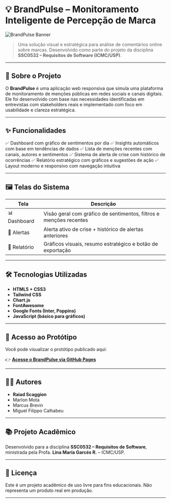# 💡 BrandPulse – Monitoramento Inteligente de Percepção de Marca

![BrandPulse Banner](https://via.placeholder.com/1200x400.png?text=BrandPulse+Dashboard) <!-- Substitua por um banner real se quiser -->

> Uma solução visual e estratégica para análise de comentários online sobre marcas.
> Desenvolvido como parte do projeto da disciplina **SSC0532 – Requisitos de Software (ICMC/USP)**.

---

## 📌 Sobre o Projeto

O **BrandPulse** é uma aplicação web responsiva que simula uma plataforma de monitoramento de menções públicas em redes sociais e canais digitais.
Ele foi desenvolvido com base nas necessidades identificadas em entrevistas com stakeholders reais e implementado com foco em usabilidade e clareza estratégica.

---

## ✨ Funcionalidades

✅ Dashboard com gráfico de sentimentos por dia
✅ Insights automáticos com base em tendências de dados
✅ Lista de menções recentes com canais, autores e sentimentos
✅ Sistema de alerta de crise com histórico de ocorrências
✅ Relatório estratégico com gráficos e sugestões de ação
✅ Layout moderno e responsivo com navegação intuitiva

---

## 🖼️ Telas do Sistema

| Tela | Descrição |
|------|-----------|
| 📊 Dashboard | Visão geral com gráfico de sentimentos, filtros e menções recentes |
| 🚨 Alertas | Alerta ativo de crise + histórico de alertas anteriores |
| 📄 Relatório | Gráficos visuais, resumo estratégico e botão de exportação |

---

## 🛠️ Tecnologias Utilizadas

- **HTML5 + CSS3**
- **Tailwind CSS**
- **Chart.js**
- **FontAwesome**
- **Google Fonts (Inter, Poppins)**
- **JavaScript (básico para gráficos)**

---

## 🚀 Acesso ao Protótipo

Você pode visualizar o protótipo publicado aqui:

👉 **[Acesse o BrandPulse via GitHub Pages](https://seu-usuario.github.io/seu-repositorio/)**

---

## 👨‍💻 Autores

- **Raiad Scaggion**
- Marlon Mota
- Marcus Brevin
- Miguel Filippo Calhabeu

---

## 📚 Projeto Acadêmico

Desenvolvido para a disciplina **SSC0532 – Requisitos de Software**, ministrada pela Profa. **Lina María Garcés R.** – ICMC/USP.

---

## 📜 Licença

Este é um projeto acadêmico de uso livre para fins educacionais.
Não representa um produto real em produção.

---
